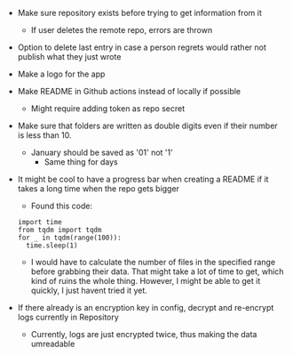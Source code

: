 
* Make sure repository exists before trying to get information from it
  * If user deletes the remote repo, errors are thrown

* Option to delete last entry in case a person regrets would rather not publish what they just wrote

* Make a logo for the app

* Make README in Github actions instead of locally if possible
  * Might require adding token as repo secret

* Make sure that folders are written as double digits even if their number is less than 10.
  * January should be saved as '01' not '1'
    * Same thing for days

* It might be cool to have a progress bar when creating a README if it takes a long time when the repo gets bigger
  * Found this code:
  ```
  import time
  from tqdm import tqdm
  for _ in tqdm(range(100)):
    time.sleep(1)
  ```
    * I would have to calculate the number of files in the specified range before grabbing their data. That might take a lot of time to get, which kind of ruins the whole thing. However, I might be able to get it quickly, I just havent tried it yet.
    
* If there already is an encryption key in config, decrypt and re-encrypt logs currently in Repository
  * Currently, logs are just encrypted twice, thus making the data umreadable

